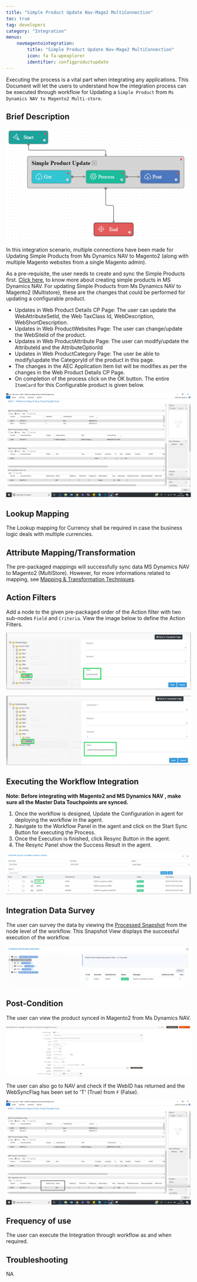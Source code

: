 ```yaml
---
title: "Simple Product Update Nav-Mage2 MultiConnection"
toc: true
tag: developers
category: "Integration"
menus: 
    navmagentointegration:
        title: "Simple Product Update Nav-Mage2 MultiConnection"
        icon: fa fa-wpexplorer
        identifier: configproductupdate
---
```


Executing the process is a vital part when integrating any applications. This Document will let the users to understand 
how the integration process can be executed through workflow for Updating a `Simple Product` from 
`Ms Dynamics NAV to Magento2 Multi-store`.

## Brief Description

![wrkflw_simpleprdctupdate_navmagemulti](/staticfiles/integration/media/wrkflw_simpleprdctupdate_navmagemulti.png) 

In this integration scenario, multiple connections have been made for Updating Simple Products from Ms Dynamics NAV to Magento2 (along with multiple Magento websites from a single Magento admin). 

As a pre-requisite, the user needs to create and sync the Simple Products first. [Click here](/simple-productadd/), to know more about creating simple products in MS Dynamics NAV.
For updating Simple Products from Ms Dynamics NAV to Magento2 (Multistore), these are the changes that could be performed for updating a configurable product.

* Updates in Web Product Details CP Page: The user can update the WebAttributeSetId, the Web TaxClass Id,  WebDescription, WebShortDescription.
* Updates in Web ProductWebsites Page: The user can change/update the WebSiteId of the product.
* Updates in Web ProductAttribute Page: The user can modify/update the AttributeId and the AttributeOptionId
* Updates in Web ProductCategory Page: The user be able to modify/update the CategoryId of the product in this page.
* The changes in the AEC Application Item list will be modifies as per the changes in the Web Product Details CP Page.
* On completion of the process click on the OK button. The entire `ItemCard` for this Configurable product is given below.


![simpleprdctupdate_navmagemulti1](/staticfiles/integration/media/simpleprdctupdate_navmagemulti1.png) 

## Lookup Mapping 
The Lookup mapping for Currency shall be required in case the business logic deals with multiple currencies.


## Attribute Mapping/Transformation
The pre-packaged mappings will successfully sync data MS Dynamics NAV  to Magento2 (MultiStore). However, for more informations related to mapping, see [Mapping & Transformation Techniques](/transformation/steps-to-cutomize-prebuilt-mapping/).

## Action Filters

Add a node to the given pre-packaged order of the Action filter with two sub-nodes `Field` and `Criteria`.
View the image below to define the Action Filters.

![simpleprdctupdate_navmagemulti2](/staticfiles/integration/media/simpleprdctupdate_navmagemulti2.png) 

![simpleprdctupdate_navmagemulti3](/staticfiles/integration/media/simpleprdctupdate_navmagemulti3.png) 

## Executing the Workflow Integration

**Note: Before integrating with Magento2 and MS Dynamics NAV , make sure all the Master Data Touchpoints are synced.**

1. Once the workflow is designed, Update the Configuration in agent for deploying the workflow in the agent.
2. Navigate to the Workflow Panel in the agent and click on the Start Sync Button for executing the Process.
3. Once the Execution is finished, click Resync Button in the agent.
4. The Resync Panel show the Success Result in the agent.

![simpleprdctupdate_navmagemulti4](/staticfiles/integration/media/simpleprdctupdate_navmagemulti4.png) 

## Integration Data Survey

The user can survey the data by viewing the [Processed Snapshot](/workflow/list-of-snapshot/) from the node level of the workflow.
This Snapshot View displays the successful execution of the workflow.

![simpleprdctupdate_navmagemulti5](/staticfiles/integration/media/simpleprdctupdate_navmagemulti5.png) 

## Post-Condition

The user can view the product synced in Magento2 from Ms Dynamics NAV.

![simpleprdctupdate_navmagemulti6](/staticfiles/integration/media/simpleprdctupdate_navmagemulti6.png) 

The user can also go to NAV and check if the WebID has returned and the WebSyncFlag has been set to 'T' (True) from `F` (False).

![simpleprdctupdate_navmagemulti7](/staticfiles/integration/media/simpleprdctupdate_navmagemulti7.png) 

## Frequency of use

The user can execute the Integration through workflow as and when required.

## Troubleshooting

NA




